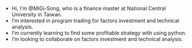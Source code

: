 -  Hi, I’m @MiGi-Song, who is a finance master at National Central University in Taiwan.
-  I’m interested in program trading for factors investment and technical analysis.
-  I’m currently learning to find some profitable strategy with using python.
-  I’m looking to collaborate on factors investment and technical analysis.
